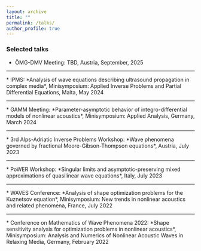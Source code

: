 ```yaml
---
layout: archive
title: ""
permalink: /talks/
author_profile: true
---
```


### Selected talks
* &Ouml;MG-DMV Meeting: TBD, Austria, September, 2025 
<hr>
* IPMS: *Analysis of wave equations describing ultrasound propagation in complex media*, Minisymposium: Applied Inverse Problems and Partial Differential Equations, Malta, May 2024
<hr>
* GAMM Meeting: *Parameter-asymptotic behavior of integro-differential models of nonlinear acoustics*, Minisymposium: Applied Analysis, Germany, March 2024
<hr>
* 3rd Alps-Adriatic Inverse Problems Workshop: *Wave phenomena governed by fractional Moore-Gibson-Thompson equations*, Austria, July 2023
<hr>
* PoWER Workshop: *Singular limits and asymptotic-preserving mixed approximations of quasilinear wave equations*, Italy, July 2023
<hr>
* WAVES Conference: *Analysis of shape optimization problems for the Kuznetsov equation*, Minisymposium: New trends in nonlinear acoustics and related phenomena, France, July 2022
<hr>
* Conference on Mathematics of Wave Phenomena 2022: *Shape sensitivity analysis for optimization problems in nonlinear acoustics*, Minisymposium: Analysis and Numerics of Nonlinear Acoustic Waves in Relaxing Media, Germany, February 2022

